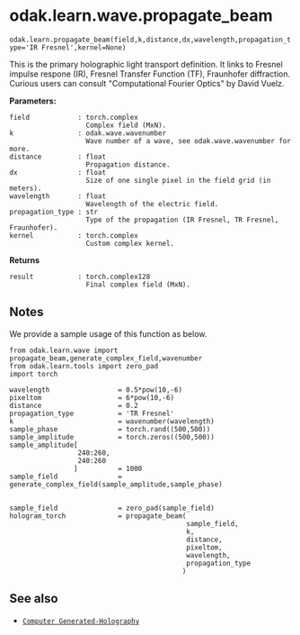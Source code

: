 # odak.learn.wave.propagate_beam

`odak.learn.propagate_beam(field,k,distance,dx,wavelength,propagation_type='IR Fresnel',kernel=None)`

This is the primary holographic light transport definition. It links to Fresnel impulse respone (IR), Fresnel Transfer Function (TF), Fraunhofer diffraction. Curious users can consult "Computational Fourier Optics" by David Vuelz.

**Parameters:**

    field            : torch.complex
                       Complex field (MxN).
    k                : odak.wave.wavenumber
                       Wave number of a wave, see odak.wave.wavenumber for more.
    distance         : float
                       Propagation distance.
    dx               : float
                       Size of one single pixel in the field grid (in meters).
    wavelength       : float
                       Wavelength of the electric field.
    propagation_type : str
                       Type of the propagation (IR Fresnel, TR Fresnel, Fraunhofer).
    kernel           : torch.complex
                       Custom complex kernel.
**Returns**

    result           : torch.complex128
                       Final complex field (MxN).

## Notes
We provide a sample usage of this function as below.

```
from odak.learn.wave import propagate_beam,generate_complex_field,wavenumber
from odak.learn.tools import zero_pad
import torch

wavelength                 = 0.5*pow(10,-6)
pixeltom                   = 6*pow(10,-6)
distance                   = 0.2
propagation_type           = 'TR Fresnel'
k                          = wavenumber(wavelength)
sample_phase               = torch.rand((500,500))
sample_amplitude           = torch.zeros((500,500))
sample_amplitude[
                 240:260,
                 240:260
                ]          = 1000
sample_field               = generate_complex_field(sample_amplitude,sample_phase)


sample_field               = zero_pad(sample_field)
hologram_torch             = propagate_beam(
                                            sample_field,
                                            k,
                                            distance,
                                            pixeltom,
                                            wavelength,
                                            propagation_type
                                           )
```

## See also

* [`Computer Generated-Holography`](../../cgh.md)
